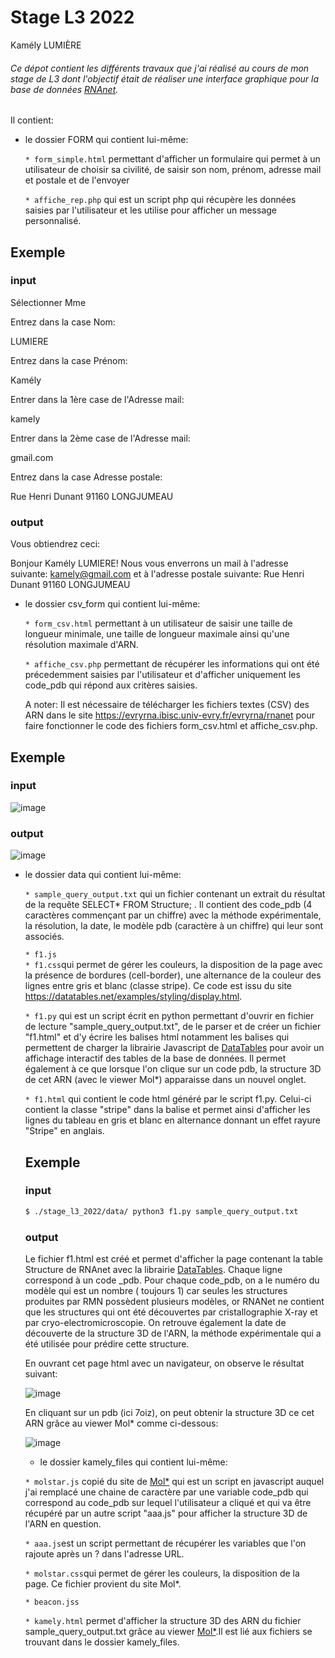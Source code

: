 # Stage L3 2022

Kamély LUMIÈRE



###### Ce dépot contient les différents travaux que j'ai réalisé au cours de mon stage de L3 dont l'objectif était de réaliser une interface graphique pour la base de données [RNAnet](https://evryrna.ibisc.univ-evry.fr/evryrna/rnanet).

Il contient:

* le dossier FORM qui contient lui-même:

  `* form_simple.html` permettant d'afficher un formulaire qui permet à un utilisateur de choisir sa civilité, de saisir son nom, prénom, adresse mail et postale et de l'envoyer  

  `* affiche_rep.php` qui est un script php qui récupère les données saisies par l'utilisateur et les utilise pour afficher un message personnalisé.

## Exemple

### input

Sélectionner Mme

Entrez dans la case Nom: 

LUMIERE 

Entrez dans la case Prénom:

Kamély

Entrer dans la 1ère case de l'Adresse mail: 

kamely

Entrer dans la 2ème case de l'Adresse mail: 

gmail.com

Entrez dans la case Adresse postale:

Rue Henri Dunant 91160 LONGJUMEAU


### output  

Vous obtiendrez ceci: 

Bonjour Kamély LUMIERE! Nous vous enverrons un mail à l'adresse suivante: kamely@gmail.com et à l'adresse postale suivante: Rue Henri Dunant 91160 LONGJUMEAU



* le dossier csv_form qui contient lui-même: 

  `* form_csv.html` permettant à un utilisateur de saisir une taille de longueur minimale, une taille de longueur maximale ainsi qu'une résolution maximale d'ARN.

  `* affiche_csv.php` permettant de récupérer les informations qui ont été précedemment saisies par l'utilisateur et d'afficher uniquement les code_pdb qui répond aux critères saisies. 
  
  A noter: Il est nécessaire de télécharger les fichiers textes (CSV) des ARN dans le site https://evryrna.ibisc.univ-evry.fr/evryrna/rnanet pour faire fonctionner le code des fichiers form_csv.html et affiche_csv.php.

## Exemple

### input

![image](https://user-images.githubusercontent.com/105880255/175819950-daae9f6f-2ebd-487d-8501-da68fa5b6e5f.png)

### output

![image](https://user-images.githubusercontent.com/105880255/175820041-590ee7d4-fbae-465d-bd16-fc04e35320ae.png)


* le dossier data qui contient lui-même:

  `* sample_query_output.txt` qui un fichier contenant un extrait du résultat de la requête SELECT* FROM Structure; . Il contient des code_pdb (4 caractères commençant par un chiffre)  avec la méthode expérimentale, la résolution, la date, le modèle pdb (caractère à un chiffre) qui leur sont associés.
  
  `* f1.js`  
  `* f1.css`qui permet de gérer les couleurs, la disposition de la page avec la présence de bordures (cell-border), une alternance de la couleur des lignes entre gris et blanc (classe stripe). Ce code est issu du site https://datatables.net/examples/styling/display.html.

  `* f1.py` qui est un script écrit en python permettant d'ouvrir en fichier de lecture "sample_query_output.txt", de le parser et de créer un fichier "f1.html" et d'y écrire les balises html notamment les balises <script> </script> qui permettent de charger la librairie Javascript de  [DataTables](https://datatables.net/) pour  avoir un affichage interactif des tables de la base de données. Il permet également à ce que lorsque l'on clique sur un code pdb, la structure 3D de cet ARN (avec le viewer Mol*) apparaisse dans un nouvel onglet.
  
  `* f1.html` qui contient le code html généré par le script f1.py. Celui-ci contient la classe "stripe" dans la balise <table id="example" class="stripe" style="width:100%"> et permet ainsi d'afficher les lignes du tableau en gris et blanc en alternance donnant un effet rayure "Stripe" en anglais.
  
## Exemple

### input
  ```markdown
  $ ./stage_l3_2022/data/ python3 f1.py sample_query_output.txt
  
  ```
### output

Le fichier f1.html est créé et permet d'afficher la page contenant la table Structure de RNAnet avec la librairie [DataTables](https://datatables.net/). 
Chaque ligne correspond à un code _pdb. Pour chaque code_pdb, on a le numéro du modèle qui est un nombre ( toujours 1) car seules les structures produites par RMN possèdent plusieurs modèles, or RNANet ne contient que les structures qui ont été découvertes par cristallographie X-ray et par cryo-electromicroscopie. On retrouve également la date de découverte de la structure 3D de l'ARN, la méthode expérimentale qui a été utilisée pour prédire cette structure.
  
En ouvrant cet page html avec un navigateur, on observe le résultat suivant:
  
  
  ![image](https://user-images.githubusercontent.com/105880255/175695918-1f4ff27d-b1f9-4c88-bf73-cc6bed579f71.png)

  
  En cliquant sur un pdb (ici 7oiz), on peut obtenir la structure 3D ce cet ARN grâce au viewer Mol* comme ci-dessous:
  
  ![image](https://user-images.githubusercontent.com/105880255/175696148-0ecf27e2-bb79-40ef-8b41-4bb848ed7e2a.png)

  
  


  * le dossier kamely_files qui contient lui-même:

  `* molstar.js` copié du site de [Mol*](https://molstar.org/) qui est un script en javascript auquel j'ai remplacé une chaine de caractère par une variable code_pdb qui correspond au code_pdb sur lequel l'utilisateur a cliqué et qui va être récupéré par un autre script "aaa.js" pour afficher la structure 3D de l'ARN en question.

  `* aaa.js`est un script permettant de récupérer les variables que l'on rajoute après un ? dans l'adresse URL.

  `* molstar.css`qui permet de gérer les couleurs, la disposition de la page. Ce fichier provient du site Mol*.

  `* beacon.jss`


  `* kamely.html` permet d'afficher la structure 3D des ARN du fichier sample_query_output.txt grâce au viewer [Mol*](https://molstar.org/).Il est lié aux fichiers se trouvant dans le dossier kamely_files.
 








